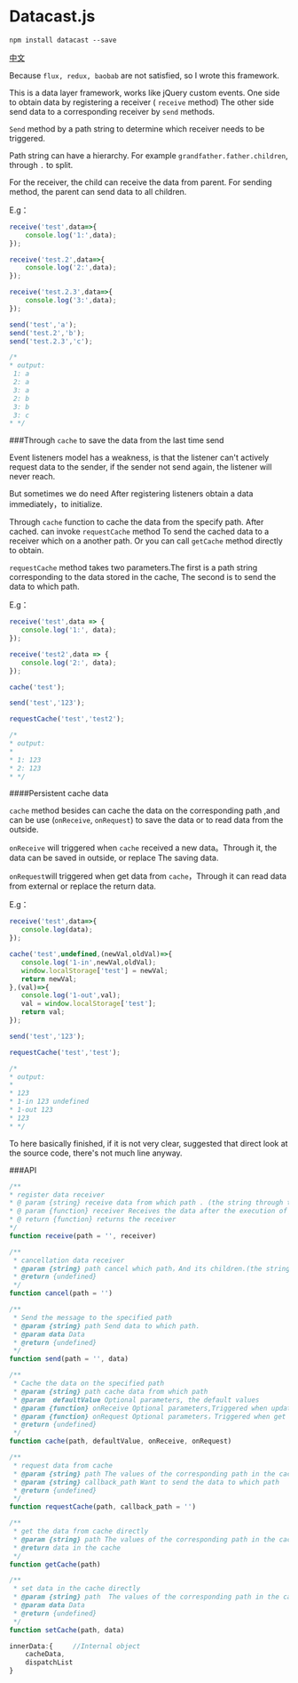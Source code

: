 # Datacast.js


```
npm install datacast --save
```

[中文](README.md)


Because `flux, redux, baobab` are not satisfied, so I wrote this framework.

This is a data layer framework, works like jQuery custom events. One side to obtain data by registering a receiver ( `receive` method)
The other side send data to a corresponding receiver by `send` methods.

`Send` method by a path string to determine which receiver needs to be triggered.
 
Path string can have a hierarchy. For example `grandfather.father.children`,  through `.` to split.

For the receiver, the child can receive the data from parent. For sending method, the parent can send data to all children.

E.g：
```javascript
receive('test',data=>{
    console.log('1:',data);
});

receive('test.2',data=>{
    console.log('2:',data);
});

receive('test.2.3',data=>{
    console.log('3:',data);
});

send('test','a');
send('test.2','b');
send('test.2.3','c');

/*
* output:
 1: a
 2: a
 3: a
 2: b
 3: b
 3: c
* */
```

###Through `cache` to save the data from the last time send

Event listeners model has a weakness, is that the listener can't actively request data to the sender, 
if the sender not send again, the listener will never reach.


But sometimes we do need After registering listeners obtain a data immediately，to initialize.

Through ` cache ` function to cache the data from  the specify path.
After cached. can invoke ` requestCache ` method To send the cached data to a receiver which on a another path.
Or you can call ` getCache ` method directly to obtain.

` requestCache ` method takes two parameters.The first is a path string corresponding to the data stored in the cache,
The second is to send the data  to which path.

E.g：

```javascript
receive('test',data => {
   console.log('1:', data);
});

receive('test2',data => {
   console.log('2:', data);
});

cache('test');

send('test','123');

requestCache('test','test2');

/*
* output:
*
* 1: 123
* 2: 123
* */
```
####Persistent cache data

` cache ` method besides can cache the data on the corresponding path ,and can be use (` onReceive `, ` onRequest `)
to save the data or to read data from the outside.

`onReceive` will triggered when  `cache` received a new data。Through it, the data can be saved in outside, or replace The saving data.

`onRequest`will triggered when get data from `cache`，Through it can read data from external or replace the return data.

E.g：

```javascript
receive('test',data=>{
   console.log(data);
});

cache('test',undefined,(newVal,oldVal)=>{
   console.log('1-in',newVal,oldVal);
   window.localStorage['test'] = newVal;
   return newVal;
},(val)=>{
   console.log('1-out',val);
   val = window.localStorage['test'];
   return val;
});

send('test','123');

requestCache('test','test');

/*
* output:
*
* 123
* 1-in 123 undefined
* 1-out 123
* 123
* */
```

To here basically finished, if it is not very clear, suggested that direct look at the source code, there's not much line anyway.

###API


```javascript
/**
* register data receiver
* @ param {string} receive data from which path . (the string through the '. 'to split level)
* @ param {function} receiver Receives the data after the execution of the callback function, the callback function accepts two parameters (data: data, path: the path string)
* @ return {function} returns the receiver
*/
function receive(path = '', receiver)
```

```javascript
/**
 * cancellation data receiver
 * @param {string} path cancel which path，And its children.(the string through the '. 'to split level)
 * @return {undefined}
 */
function cancel(path = '')
```

```javascript
/**
 * Send the message to the specified path
 * @param {string} path Send data to which path.
 * @param data Data
 * @return {undefined}
 */
function send(path = '', data)
```

```javascript
/**
 * Cache the data on the specified path
 * @param {string} path cache data from which path
 * @param  defaultValue Optional parameters, the default values
 * @param {function} onReceive Optional parameters,Triggered when update the data in the cache。The callback function accepts two parameters (newValue: new value, oldValue: old value) after the execution needs to return a value, used to replace to cache values
 * @param {function} onRequest Optional parameters，Triggered when get the data from the cache。The callback function accepts a parameter (Value: the Value in the cache) after the execution needs to return a Value to the caller
 * @return {undefined}
 */
function cache(path, defaultValue, onReceive, onRequest)
```

```javascript
/**
 * request data from cache
 * @param {string} path The values of the corresponding path in the cache
 * @param {string} callback_path Want to send the data to which path
 * @return {undefined}
 */
function requestCache(path, callback_path = '')
```

```javascript
/**
 * get the data from cache directly
 * @param {string} path The values of the corresponding path in the cache
 * @return data in the cache
 */
function getCache(path)
```

```javascript
/**
 * set data in the cache directly
 * @param {string} path  The values of the corresponding path in the cache
 * @param data Data
 * @return {undefined}
 */
function setCache(path, data)
```

```javascript
innerData:{     //Internal object
    cacheData,  
    dispatchList
}
```